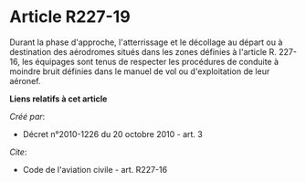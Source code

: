 # Article R227-19

Durant la phase d'approche, l'atterrissage et le décollage au départ ou à destination des aérodromes situés dans les zones
définies à l'article R. 227-16, les équipages sont tenus de respecter les procédures de conduite à moindre bruit définies
dans le manuel de vol ou d'exploitation de leur aéronef.

**Liens relatifs à cet article**

_Créé par_:

  - Décret n°2010-1226 du 20 octobre 2010 - art. 3

_Cite_:

  - Code de l'aviation civile - art. R227-16
